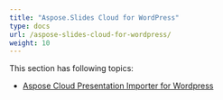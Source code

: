 ```yaml
---
title: "Aspose.Slides Cloud for WordPress"
type: docs
url: /aspose-slides-cloud-for-wordpress/
weight: 10
---
```


This section has following topics:

- [Aspose Cloud Presentation Importer for Wordpress](/slides/aspose-cloud-presentation-importer-for-wordpress/)
